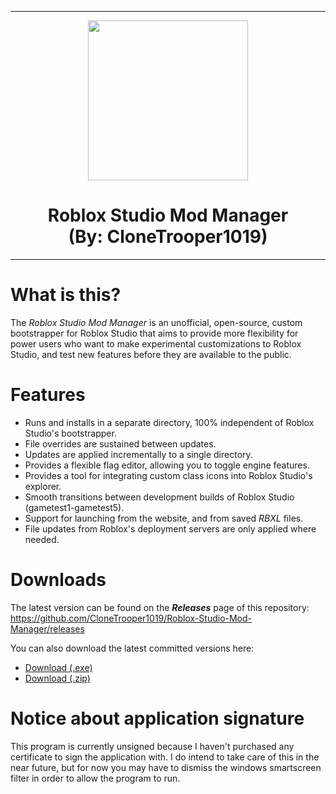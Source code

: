 <hr/>

<p align="center">
  <img width="256" height="256" src="https://raw.githubusercontent.com/CloneTrooper1019/Roblox-Studio-Mod-Manager/master/ProjectSrc/Resources/Logo.png"><h1 align=center>Roblox Studio Mod Manager<br/>(By: CloneTrooper1019)</h1>
  
</p>

<hr/>

# What is this?

The _Roblox Studio Mod Manager_ is an unofficial, open-source, custom bootstrapper for Roblox Studio that aims to provide more flexibility for power users who want to make experimental customizations to Roblox Studio, and test new features before they are available to the public.

# Features
* Runs and installs in a separate directory, 100% independent of Roblox Studio's bootstrapper.
* File overrides are sustained between updates.
* Updates are applied incrementally to a single directory.
* Provides a flexible flag editor, allowing you to toggle engine features.
* Provides a tool for integrating custom class icons into Roblox Studio's explorer.
* Smooth transitions between development builds of Roblox Studio (gametest1-gametest5).
* Support for launching from the website, and from saved _RBXL_ files.
* File updates from Roblox's deployment servers are only applied where needed.

# Downloads

The latest version can be found on the ***Releases*** page of this repository:<br/>
https://github.com/CloneTrooper1019/Roblox-Studio-Mod-Manager/releases

You can also download the latest committed versions here:
* <a href="https://github.com/CloneTrooper1019/Roblox-Studio-Mod-Manager/raw/master/RobloxStudioModManager.exe">Download (.exe)</a></h1>
* <a href="https://github.com/CloneTrooper1019/Roblox-Studio-Mod-Manager/archive/master.zip">Download (.zip)</a>

# Notice about application signature

This program is currently unsigned because I haven't purchased any certificate to sign the application with. I do intend to take care of this in the near future, but for now you may have to dismiss the windows smartscreen filter in order to allow the program to run.

